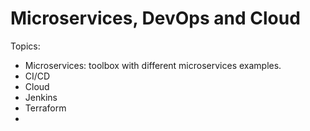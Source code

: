 # Microservices, DevOps and Cloud
Topics:
- Microservices: toolbox with different microservices examples.
- CI/CD
- Cloud
- Jenkins
- Terraform
- 
